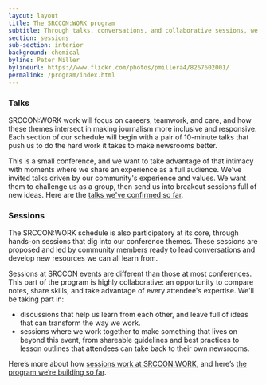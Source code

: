 ```yaml
---
layout: layout
title: The SRCCON:WORK program
subtitle: Through talks, conversations, and collaborative sessions, we'll take on ideas that can transform our newsrooms.
section: sessions
sub-section: interior
background: chemical
byline: Peter Miller
bylineurl: https://www.flickr.com/photos/pmillera4/8267602001/
permalink: /program/index.html
---
```


### Talks

SRCCON:WORK work will focus on careers, teamwork, and care, and how these themes intersect in making journalism more inclusive and responsive. Each section of our schedule will begin with a pair of 10-minute talks that push us to do the hard work it takes to make newsrooms better.

This is a small conference, and we want to take advantage of that intimacy with moments where we share an experience as a full audience. We've invited talks driven by our community's experience and values. We want them to challenge us as a group, then send us into breakout sessions full of new ideas. Here are the [talks we've confirmed so far](/talks).

### Sessions

The SRCCON:WORK schedule is also participatory at its core, through hands-on sessions that dig into our conference themes. These sessions are proposed and led by community members ready to lead conversations and develop new resources we can all learn from. 

Sessions at SRCCON events are different than those at most conferences. This part of the program is highly collaborative: an opportunity to compare notes, share skills, and take advantage of every attendee's expertise. We'll be taking part in:

- discussions that help us learn from each other, and leave full of ideas that can transform the way we work.
- sessions where we work together to make something that lives on beyond this event, from shareable guidelines and best practices to lesson outlines that attendees can take back to their own newsrooms.

Here’s more about how [sessions work at SRCCON:WORK](/sessions/about), and here’s [the program we’re building so far](/sessions).